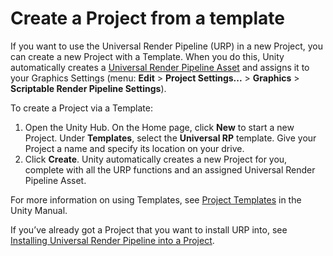 # Create a Project from a template

If you want to use the Universal Render Pipeline (URP) in a new Project, you can create a new Project with a Template. When you do this, Unity automatically creates a [Universal Render Pipeline Asset](universalrp-asset.md) and assigns it to your Graphics Settings (menu: __Edit__ &gt; __Project Settings...__ &gt; __Graphics__ &gt; __Scriptable Render Pipeline Settings__).

To create a Project via a Template:

1. Open the Unity Hub. On the Home page, click __New__ to start a new Project. Under __Templates__, select the __Universal RP__ template. Give your Project a name and specify its location on your drive.
2. Click __Create__. Unity automatically creates a new Project for you, complete with all the URP functions and an assigned Universal Render Pipeline Asset.

For more information on using Templates, see [Project Templates](https://docs.unity3d.com/Manual/ProjectTemplates.html) in the Unity Manual.

If you’ve already got a Project that you want to install URP into, see [Installing Universal Render Pipeline into a Project](INstallURPIntoAProject.md).